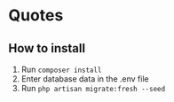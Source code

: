 # Quotes

## How to install
1. Run ``composer install``
2. Enter database data in the .env file
3. Run ``php artisan migrate:fresh --seed``